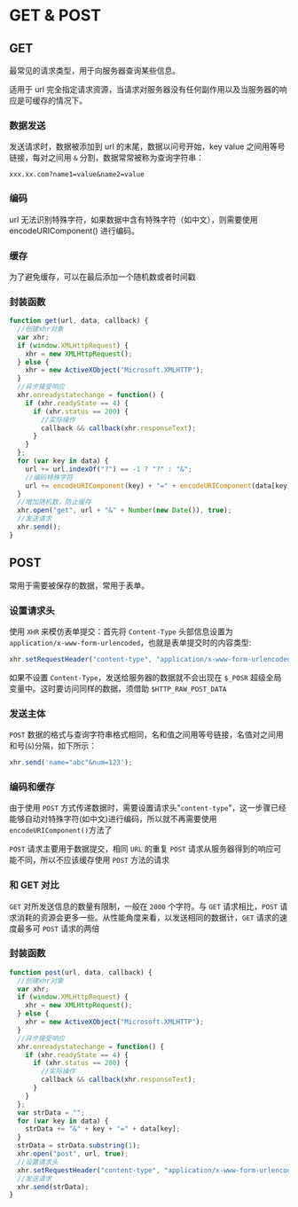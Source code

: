 # GET & POST

## GET

最常见的请求类型，用于向服务器查询某些信息。

适用于 url 完全指定请求资源，当请求对服务器没有任何副作用以及当服务器的响应是可缓存的情况下。

### 数据发送

发送请求时，数据被添加到 url 的末尾，数据以问号开始，key value 之间用等号链接，每对之间用 `&` 分割，数据常常被称为查询字符串：

```auto
xxx.xx.com?name1=value&name2=value
```

### 编码

url 无法识别特殊字符，如果数据中含有特殊字符（如中文），则需要使用 encodeURIComponent() 进行编码。

### 缓存

为了避免缓存，可以在最后添加一个随机数或者时间戳

### 封装函数

```js
function get(url, data, callback) {
  //创建xhr对象
  var xhr;
  if (window.XMLHttpRequest) {
    xhr = new XMLHttpRequest();
  } else {
    xhr = new ActiveXObject("Microsoft.XMLHTTP");
  }
  //异步接受响应
  xhr.onreadystatechange = function() {
    if (xhr.readyState == 4) {
      if (xhr.status == 200) {
        //实际操作
        callback && callback(xhr.responseText);
      }
    }
  };
  for (var key in data) {
    url += url.indexOf("?") == -1 ? "?" : "&";
    //编码特殊字符
    url += encodeURIComponent(key) + "=" + encodeURIComponent(data[key]);
  }
  //增加随机数，防止缓存
  xhr.open("get", url + "&" + Number(new Date()), true);
  //发送请求
  xhr.send();
}
```

## POST

常用于需要被保存的数据，常用于表单。

### 设置请求头

使用 `XHR` 来模仿表单提交：首先将 `Content-Type` 头部信息设置为 `application/x-www-form-urlencoded`，也就是表单提交时的内容类型:

```js
xhr.setRequestHeader("content-type", "application/x-www-form-urlencoded");
```

如果不设置 `Content-Type`，发送给服务器的数据就不会出现在 `$_POSR` 超级全局变量中。这时要访问同样的数据，须借助 `$HTTP_RAW_POST_DATA`

### 发送主体

`POST` 数据的格式与查询字符串格式相同，名和值之间用等号链接，名值对之间用和号(`&`)分隔，如下所示：

```js
xhr.send('name="abc"&num=123');
```

### 编码和缓存

由于使用 `POST` 方式传递数据时，需要设置请求头"`content-type`"，这一步骤已经能够自动对特殊字符(如中文)进行编码，所以就不再需要使用 `encodeURIComponent()`方法了

`POST` 请求主要用于数据提交，相同 `URL` 的重复 `POST` 请求从服务器得到的响应可能不同，所以不应该缓存使用 `POST` 方法的请求

### 和 GET 对比

`GET` 对所发送信息的数量有限制，一般在 `2000` 个字符。与 `GET` 请求相比，`POST` 请求消耗的资源会更多一些。从性能角度来看，以发送相同的数据计，`GET` 请求的速度最多可 `POST` 请求的两倍

### 封装函数

```js
function post(url, data, callback) {
  //创建xhr对象
  var xhr;
  if (window.XMLHttpRequest) {
    xhr = new XMLHttpRequest();
  } else {
    xhr = new ActiveXObject("Microsoft.XMLHTTP");
  }
  //异步接受响应
  xhr.onreadystatechange = function() {
    if (xhr.readyState == 4) {
      if (xhr.status == 200) {
        //实际操作
        callback && callback(xhr.responseText);
      }
    }
  };
  var strData = "";
  for (var key in data) {
    strData += "&" + key + "=" + data[key];
  }
  strData = strData.substring(1);
  xhr.open("post", url, true);
  //设置请求头
  xhr.setRequestHeader("content-type", "application/x-www-form-urlencoded");
  //发送请求
  xhr.send(strData);
}
```
